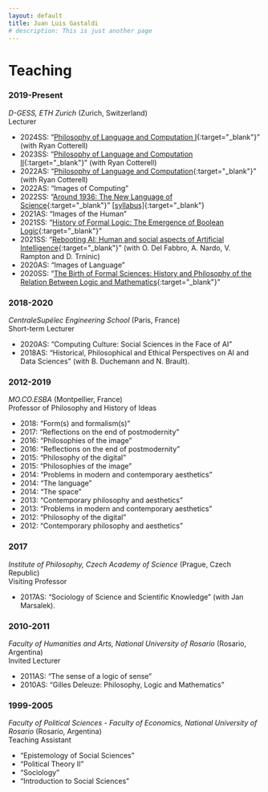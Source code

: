 ```yaml
---
layout: default
title: Juan Luis Gastaldi
# description: This is just another page
---
```

# Teaching

### 2019-Present

*D-GESS, ETH Zurich* (Zurich, Switzerland)\
Lecturer

- 2024SS: “[Philosophy of Language and Computation I](https://rycolab.io/classes/phil-s24/){:target="_blank"}” (with Ryan Cotterell)
- 2023SS: “[Philosophy of Language and Computation II](https://rycolab.io/classes/phil-s23/){:target="_blank"}” (with Ryan Cotterell)
- 2022AS: “[Philosophy of Language and Computation](https://rycolab.io/classes/phil-f22/){:target="_blank"}” (with Ryan Cotterell)
- 2022AS: “Images of Computing”
- 2022SS: “[Around 1936: The New Language of Science](https://www.vorlesungen.ethz.ch/Vorlesungsverzeichnis/lerneinheit.view?semkez=2022S&ansicht=ALLE&lerneinheitId=159865&lang=en){:target="_blank"}” [[syllabus]](./assets/pdf/syllabus/syl_around1936.pdf){:target="_blank"}
- 2021AS: “Images of the Human”
- 2021SS: “[History of Formal Logic: The Emergence of Boolean Logic](https://www.vorlesungen.ethz.ch/Vorlesungsverzeichnis/lerneinheit.view?semkez=2021S&ansicht=ALLE&lerneinheitId=152038&lang=en){:target="_blank"}”
- 2021SS: “[Rebooting AI: Human and social aspects of Artificial Intelligence](https://www.vorlesungen.ethz.ch/Vorlesungsverzeichnis/lerneinheit.view?semkez=2021S&ansicht=ALLE&lerneinheitId=152039&lang=en){:target="_blank"}” (with O. Del Fabbro, A. Nardo, V. Rampton and D. Trninic)
- 2020AS: “Images of Language”
- 2020SS: “[The Birth of Formal Sciences: History and Philosophy of the Relation Between Logic and Mathematics](https://www.vorlesungen.ethz.ch/Vorlesungsverzeichnis/lerneinheit.view?semkez=2020S&ansicht=ALLE&lerneinheitId=137619&lang=en){:target="_blank"}”

### 2018-2020

*CentraleSupélec Engineering School* (Paris, France)\
Short-term Lecturer

- 2020AS: “Computing Culture: Social Sciences in the Face of AI”
- 2018AS: “Historical, Philosophical and Ethical Perspectives on AI and Data Sciences” (with B. Duchemann and N. Brault).

### 2012-2019

*MO.CO.ESBA* (Montpellier, France)\
Professor of Philosophy and History of Ideas

- 2018: “Form(s) and formalism(s)”
- 2017: “Reflections on the end of postmodernity”
- 2016: “Philosophies of the image”
- 2016: “Reflections on the end of postmodernity”
- 2015: “Philosophy of the digital”
- 2015: “Philosophies of the image”
- 2014: “Problems in modern and contemporary aesthetics”
- 2014: “The language”
- 2014: “The space”
- 2013: “Contemporary philosophy and aesthetics”
- 2013: “Problems in modern and contemporary aesthetics”
- 2012: “Philosophy of the digital”
- 2012: “Contemporary philosophy and aesthetics”

### 2017

*Institute of Philosophy, Czech Academy of Science* (Prague, Czech Republic)\
Visiting Professor

- 2017AS: “Sociology of Science and Scientific Knowledge” (with Jan Marsalek).

### 2010-2011

*Faculty of Humanities and Arts, National University of Rosario* (Rosario, Argentina)\
Invited Lecturer

- 2011AS: “The sense of a logic of sense”
- 2010AS: “Gilles Deleuze: Philosophy, Logic and Mathematics”

### 1999-2005

*Faculty of Political Sciences - Faculty of Economics, National University of Rosario* (Rosario, Argentina)\
Teaching Assistant

- “Epistemology of Social Sciences”
- “Political Theory II”
- “Sociology”
- “Introduction to Social Sciences”